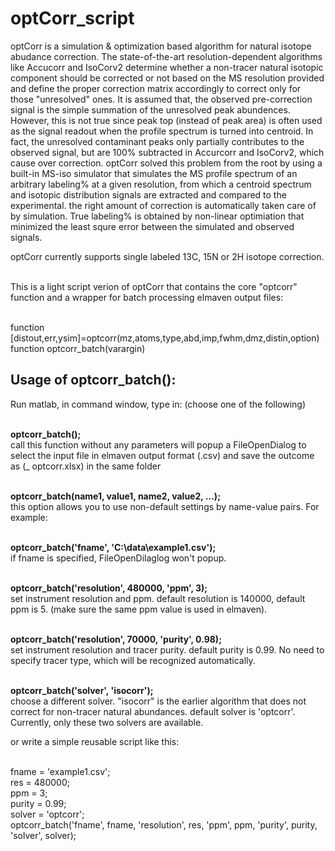 # optCorr_script
  optCorr is a simulation & optimization based algorithm for natural isotope abudance correction. 
The state-of-the-art resolution-dependent algorithms like Accucorr and IsoCorv2 determine whether a non-tracer natural isotopic component should be corrected or not based on the MS resolution provided and define the proper correction matrix accordingly to correct only for those "unresolved" ones.  It is assumed that, the observed pre-correction signal is the simple summation of the unresolved peak abundences. However, this is not true since peak top (instead of peak area) is often used as the signal readout when the profile spectrum is turned into centroid.  In fact, the unresolved contaminant peaks only partially contributes to the observed signal, but are 100% subtracted in Accurcorr and IsoCorv2, which cause over correction. optCorr solved this problem from the root by using a built-in MS-iso simulator that simulates the MS profile spectrum of an arbitrary labeling% at a given resolution, from which a centroid spectrum and isotopic distribution signals are extracted and compared to the experimental. the right amount of correction is automatically taken care of by simulation. True labeling% is obtained by non-linear optimiation that minimized the least squre error between the simulated and observed signals.

optCorr currently supports single labeled 13C, 15N or 2H isotope correction. 

<br />  This is a light script verion of optCorr that contains the core "optcorr" function and a wrapper for batch processing elmaven output files: 

<br />   function [distout,err,ysim]=optcorr(mz,atoms,type,abd,imp,fwhm,dmz,distin,option)
<br />   function optcorr_batch(varargin)  

## Usage of optcorr_batch():

  Run matlab, in command window, type in: (choose one of the following)
  
<br /> **optcorr_batch();**  
call this function without any parameters will popup a FileOpenDialog to select the input file in elmaven output format (.csv) and save the outcome as (_ optcorr.xlsx) in the same folder

<br /> **optcorr_batch(name1, value1, name2, value2, ...);**    
this option allows you to use non-default settings by name-value pairs. For example:

<br />  **optcorr_batch('fname', 'C:\data\example1.csv');**   
if fname is specified, FileOpenDilaglog won't popup.

<br />  **optcorr_batch('resolution', 480000, 'ppm', 3);**    
set instrument resolution and ppm.  default resolution is 140000, default ppm is 5. (make sure the same ppm value is used in elmaven).  

<br />  **optcorr_batch('resolution', 70000, 'purity', 0.98);**  
set instrument resolution and tracer purity.  default purity is 0.99.  No need to specify tracer type, which will be recognized automatically.

<br />  **optcorr_batch('solver', 'isocorr');**  
choose a different solver.   "isocorr" is the earlier algorithm that does not correct for non-tracer natural abundances. default solver is 'optcorr'.  Currently, only these two solvers are available.

or write a simple reusable script like this:

<br /> fname = 'example1.csv';
<br /> res = 480000;
<br /> ppm = 3;
<br /> purity = 0.99;
<br /> solver = 'optcorr';
<br /> optcorr_batch('fname', fname, 'resolution', res, 'ppm', ppm, 'purity', purity, 'solver', solver);

      

